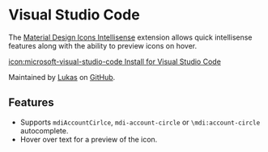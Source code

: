# Visual Studio Code

The [Material Design Icons Intellisense](https://marketplace.visualstudio.com/items?itemName=lukas-tr.materialdesignicons-intellisense) extension allows quick intellisense features along with the ability to preview icons on hover.

<a href="https://marketplace.visualstudio.com/items?itemName=lukas-tr.materialdesignicons-intellisense" class="btn btn-outline-secondary">icon:microsoft-visual-studio-code Install for Visual Studio Code</a>

Maintained by [Lukas](https://github.com/lukas-tr) on [GitHub](https://github.com/lukas-tr/vscode-materialdesignicons-intellisense).

## Features

- Supports `mdiAccountCirlce`, `mdi-account-circle` or `\mdi:account-circle` autocomplete.
- Hover over text for a preview of the icon.
